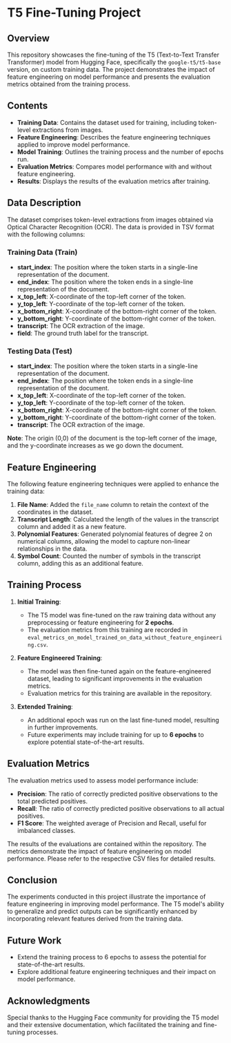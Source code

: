 # T5 Fine-Tuning Project

## Overview

This repository showcases the fine-tuning of the T5 (Text-to-Text Transfer Transformer) model from Hugging Face, specifically the `google-t5/t5-base` version, on custom training data. The project demonstrates the impact of feature engineering on model performance and presents the evaluation metrics obtained from the training process.

## Contents

- **Training Data**: Contains the dataset used for training, including token-level extractions from images.
- **Feature Engineering**: Describes the feature engineering techniques applied to improve model performance.
- **Model Training**: Outlines the training process and the number of epochs run.
- **Evaluation Metrics**: Compares model performance with and without feature engineering.
- **Results**: Displays the results of the evaluation metrics after training.

## Data Description

The dataset comprises token-level extractions from images obtained via Optical Character Recognition (OCR). The data is provided in TSV format with the following columns:

### Training Data (Train)

- **start_index**: The position where the token starts in a single-line representation of the document.
- **end_index**: The position where the token ends in a single-line representation of the document.
- **x_top_left**: X-coordinate of the top-left corner of the token.
- **y_top_left**: Y-coordinate of the top-left corner of the token.
- **x_bottom_right**: X-coordinate of the bottom-right corner of the token.
- **y_bottom_right**: Y-coordinate of the bottom-right corner of the token.
- **transcript**: The OCR extraction of the image.
- **field**: The ground truth label for the transcript.

### Testing Data (Test)

- **start_index**: The position where the token starts in a single-line representation of the document.
- **end_index**: The position where the token ends in a single-line representation of the document.
- **x_top_left**: X-coordinate of the top-left corner of the token.
- **y_top_left**: Y-coordinate of the top-left corner of the token.
- **x_bottom_right**: X-coordinate of the bottom-right corner of the token.
- **y_bottom_right**: Y-coordinate of the bottom-right corner of the token.
- **transcript**: The OCR extraction of the image.

**Note**: The origin (0,0) of the document is the top-left corner of the image, and the y-coordinate increases as we go down the document.

## Feature Engineering

The following feature engineering techniques were applied to enhance the training data:

1. **File Name**: Added the `file_name` column to retain the context of the coordinates in the dataset.
2. **Transcript Length**: Calculated the length of the values in the transcript column and added it as a new feature.
3. **Polynomial Features**: Generated polynomial features of degree 2 on numerical columns, allowing the model to capture non-linear relationships in the data.
4. **Symbol Count**: Counted the number of symbols in the transcript column, adding this as an additional feature.

## Training Process

1. **Initial Training**:
   - The T5 model was fine-tuned on the raw training data without any preprocessing or feature engineering for **2 epochs**.
   - The evaluation metrics from this training are recorded in `eval_metrics_on_model_trained_on_data_without_feature_engineering.csv`.

2. **Feature Engineered Training**:
   - The model was then fine-tuned again on the feature-engineered dataset, leading to significant improvements in the evaluation metrics.
   - Evaluation metrics for this training are available in the repository.

3. **Extended Training**:
   - An additional epoch was run on the last fine-tuned model, resulting in further improvements.
   - Future experiments may include training for up to **6 epochs** to explore potential state-of-the-art results.

## Evaluation Metrics

The evaluation metrics used to assess model performance include:

- **Precision**: The ratio of correctly predicted positive observations to the total predicted positives.
- **Recall**: The ratio of correctly predicted positive observations to all actual positives.
- **F1 Score**: The weighted average of Precision and Recall, useful for imbalanced classes.

The results of the evaluations are contained within the repository. The metrics demonstrate the impact of feature engineering on model performance. Please refer to the respective CSV files for detailed results.

## Conclusion

The experiments conducted in this project illustrate the importance of feature engineering in improving model performance. The T5 model's ability to generalize and predict outputs can be significantly enhanced by incorporating relevant features derived from the training data.

## Future Work

- Extend the training process to 6 epochs to assess the potential for state-of-the-art results.
- Explore additional feature engineering techniques and their impact on model performance.

## Acknowledgments

Special thanks to the Hugging Face community for providing the T5 model and their extensive documentation, which facilitated the training and fine-tuning processes.
